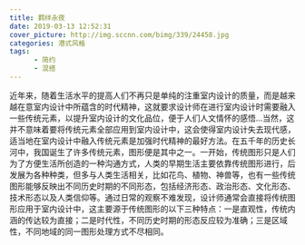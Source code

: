 ```yaml
---
title: 羁绊永夜
date: 2019-03-13 12:52:31
cover_picture: http://img.sccnn.com/bimg/339/24458.jpg
categories: 港式风格
tags: 
      - 简约
      - 混搭
---
```

近年来，随着生活水平的提高人们不再只是单纯的注重室内设计的质量，而是越来越在意室内设计中所蕴含的时代精神，这就要求设计师在进行室内设计时需要融入一些传统元素，以提升室内设计的文化品位，便于人们人文情怀的感悟...<!-- more -->当然，这并不意味着要将传统元素全部应用到室内设计中，这会使得室内设计失去现代感，适当地在室内设计中融入传统元素是加强时代精神的最好方法。在五千年的历史长河中，我国诞生了许多传统元素，图形便是其中之一。一开始，传统图形只是人们为了方便生活所创造的一种沟通方式，人类的早期生活主要依靠传统图形进行，后发展为各种种类，但多与人类生活相关，比如花鸟、植物、神兽等，也有一些传统图形能够反映出不同历史时期的不同形态，包括经济形态、政治形态、文化形态、技术形态以及人类信仰等。通过日常的观察不难发现，设计师通常会直接将传统图形应用于室内设计中，这主要源于传统图形的以下三种特点：一是直观性，传统内涵的传达较为直接；二是时代性，不同历史时期的形态反应较为准确；三是区域性，不同地域的同一图形处理方式不尽相同。
